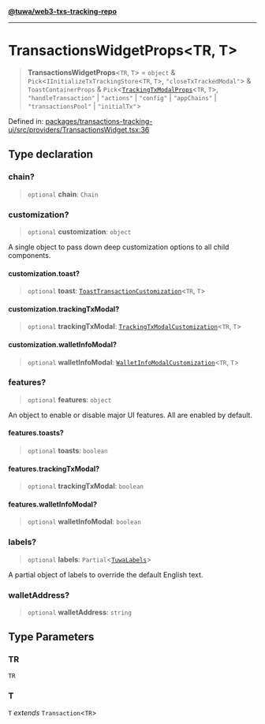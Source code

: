 [**@tuwa/web3-txs-tracking-repo**](../../../../README.md)

***

# TransactionsWidgetProps\<TR, T\>

> **TransactionsWidgetProps**\<`TR`, `T`\> = `object` & `Pick`\<`IInitializeTxTrackingStore`\<`TR`, `T`\>, `"closeTxTrackedModal"`\> & `ToastContainerProps` & `Pick`\<[`TrackingTxModalProps`](../../interfaces/TrackingTxModalProps.md)\<`TR`, `T`\>, `"handleTransaction"` \| `"actions"` \| `"config"` \| `"appChains"` \| `"transactionsPool"` \| `"initialTx"`\>

Defined in: [packages/transactions-tracking-ui/src/providers/TransactionsWidget.tsx:36](https://github.com/TuwaIO/web3-transactions-tracking/blob/b389bfa5867b1844b26d40be43be5bc5566575ea/packages/transactions-tracking-ui/src/providers/TransactionsWidget.tsx#L36)

## Type declaration

### chain?

> `optional` **chain**: `Chain`

### customization?

> `optional` **customization**: `object`

A single object to pass down deep customization options to all child components.

#### customization.toast?

> `optional` **toast**: [`ToastTransactionCustomization`](../../type-aliases/ToastTransactionCustomization.md)\<`TR`, `T`\>

#### customization.trackingTxModal?

> `optional` **trackingTxModal**: [`TrackingTxModalCustomization`](../../type-aliases/TrackingTxModalCustomization.md)\<`TR`, `T`\>

#### customization.walletInfoModal?

> `optional` **walletInfoModal**: [`WalletInfoModalCustomization`](../../type-aliases/WalletInfoModalCustomization.md)\<`TR`, `T`\>

### features?

> `optional` **features**: `object`

An object to enable or disable major UI features. All are enabled by default.

#### features.toasts?

> `optional` **toasts**: `boolean`

#### features.trackingTxModal?

> `optional` **trackingTxModal**: `boolean`

#### features.walletInfoModal?

> `optional` **walletInfoModal**: `boolean`

### labels?

> `optional` **labels**: `Partial`\<[`TuwaLabels`](../../type-aliases/TuwaLabels.md)\>

A partial object of labels to override the default English text.

### walletAddress?

> `optional` **walletAddress**: `string`

## Type Parameters

### TR

`TR`

### T

`T` *extends* `Transaction`\<`TR`\>
